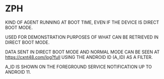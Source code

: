 # ZPH

KIND OF AGENT RUNNING AT BOOT TIME, EVEN IF THE DEVICE IS DIRECT BOOT MODE.

USED FOR DEMONSTRATION PURPOSES OF WHAT CAN BE RETRIEVED IN DIRECT BOOT MODE.

DATA SENT IN DIRECT BOOT MODE AND NORMAL MODE CAN BE SEEN AT https://cxnt48.com/log?full 
USING THE ANDROID ID (A_ID) AS A FILTER.

A_ID IS SHOWN ON THE FOREGROUND SERVICE NOTIFICATION UP TO ANDROID 11.

